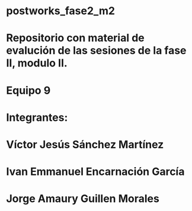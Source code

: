 # postworks_fase2_m2
# Repositorio con material de evalución de las sesiones de la fase II, modulo II.
# Equipo 9
# Integrantes:
# Víctor Jesús Sánchez Martínez
# Ivan Emmanuel Encarnación García
# Jorge Amaury Guillen Morales

